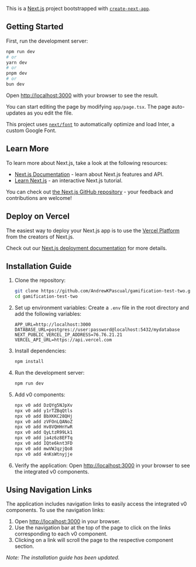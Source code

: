 This is a [Next.js](https://nextjs.org/) project bootstrapped with [`create-next-app`](https://github.com/vercel/next.js/tree/canary/packages/create-next-app).

## Getting Started

First, run the development server:

```bash
npm run dev
# or
yarn dev
# or
pnpm dev
# or
bun dev
```

Open [http://localhost:3000](http://localhost:3000) with your browser to see the result.

You can start editing the page by modifying `app/page.tsx`. The page auto-updates as you edit the file.

This project uses [`next/font`](https://nextjs.org/docs/basic-features/font-optimization) to automatically optimize and load Inter, a custom Google Font.

## Learn More

To learn more about Next.js, take a look at the following resources:

- [Next.js Documentation](https://nextjs.org/docs) - learn about Next.js features and API.
- [Learn Next.js](https://nextjs.org/learn) - an interactive Next.js tutorial.

You can check out [the Next.js GitHub repository](https://github.com/vercel/next.js/) - your feedback and contributions are welcome!

## Deploy on Vercel

The easiest way to deploy your Next.js app is to use the [Vercel Platform](https://vercel.com/new?utm_medium=default-template&filter=next.js&utm_source=create-next-app&utm_campaign=create-next-app-readme) from the creators of Next.js.

Check out our [Next.js deployment documentation](https://nextjs.org/docs/deployment) for more details.

## Installation Guide

1. Clone the repository:
   ```bash
   git clone https://github.com/AndrewKPascual/gamification-test-two.git
   cd gamification-test-two
   ```

2. Set up environment variables:
   Create a `.env` file in the root directory and add the following variables:
   ```env
   APP_URL=http://localhost:3000
   DATABASE_URL=postgres://user:password@localhost:5432/mydatabase
   NEXT_PUBLIC_VERCEL_IP_ADDRESS=76.76.21.21
   VERCEL_API_URL=https://api.vercel.com
   ```

3. Install dependencies:
   ```bash
   npm install
   ```

4. Run the development server:
   ```bash
   npm run dev
   ```

5. Add v0 components:
   ```bash
   npx v0 add DzQYg5NJpXv
   npx v0 add y1rTZBqQtls
   npx v0 add BbXKKC28QHj
   npx v0 add zVFOnLQANoZ
   npx v0 add Hv8VQHHnYwR
   npx v0 add QyLtzR99Lk1
   npx v0 add ja4z6z8EFTq
   npx v0 add IQte6knt3FD
   npx v0 add mwVWJqzjQo8
   npx v0 add 4nKsWtnyjje
   ```

6. Verify the application:
   Open [http://localhost:3000](http://localhost:3000) in your browser to see the integrated v0 components.

## Using Navigation Links

The application includes navigation links to easily access the integrated v0 components. To use the navigation links:

1. Open [http://localhost:3000](http://localhost:3000) in your browser.
2. Use the navigation bar at the top of the page to click on the links corresponding to each v0 component.
3. Clicking on a link will scroll the page to the respective component section.

*Note: The installation guide has been updated.*
